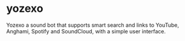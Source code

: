 # yozexo
Yozexo a sound bot that supports smart search and links to YouTube, Anghami, Spotify and SoundCloud, with a simple user interface.

